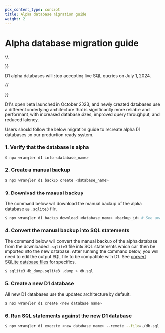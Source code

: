 ```yaml
---
pcx_content_type: concept
title: Alpha database migration guide
weight: 2
---
```


# Alpha database migration guide

{{<Aside type="warning">}}

D1 alpha databases will stop accepting live SQL queries on July 1, 2024.

{{</Aside>}}

D1's open beta launched in October 2023, and newly created databases use a different underlying architecture that is significantly more reliable and performant, with increased database sizes, improved query throughput, and reduced latency.

Users should follow the below migration guide to recreate alpha D1 databases on our production ready system.

### 1. Verify that the database is alpha
```sh
$ npx wrangler d1 info <database_name>
```

### 2. Create a manual backup
```sh
$ npx wrangler d1 backup create <database_name>
```

### 3. Download the manual backup
The command below will download the manual backup of the alpha database as `.sqlite3` file.
```sh
$ npx wrangler d1 backup download <database_name> <backup_id> # See available backups with wrangler d1 backup list <database_name>
```

### 4. Convert the manual backup into SQL statements
The command below will convert the manual backup of the alpha database from the downloaded `.sqlite3` file into SQL statements which can then be imported into the new database. After running the command below, you will need to edit the output SQL file to be compatible with D1. See [convert SQLite database files](/d1/build-with-d1/import-data/#convert-sqlite-database-files) for specifics.
```sh
$ sqlite3 db_dump.sqlite3 .dump > db.sql
```

### 5. Create a new D1 database
All new D1 databases use the updated architecture by default.
```sh
$ npx wrangler d1 create <new_database_name>
```

### 6. Run SQL statements against the new D1 database
```sh
$ npx wrangler d1 execute <new_database_name> --remote --file=./db.sql
```
